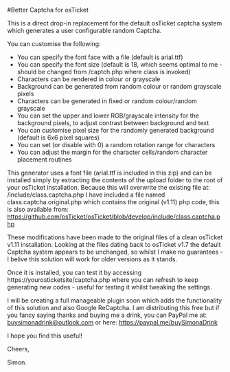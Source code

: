 #Better Captcha for osTicket

This is a direct drop-in replacement for the default osTicket captcha system which generates a user configurable random Captcha.

You can customise the following:

* You can specify the font face with a file (default is arial.ttf)
* You can specify the font size (default is 18, which seems optimal to me - should be changed from /captch.php where class is invoked)
* Characters can be rendered in colour or grayscale
* Background can be generated from random colour or random grayscale pixels
* Characters can be generated in fixed or random colour/random grayscale
* You can set the upper and lower RGB/grayscale intensity for the background pixels, to adjust contrast between background and text
* You can customise pixel size for the randomly generated background (default is 6x6 pixel squares)
* You can set (or disable with 0) a random rotation range for characters
* You can adjust the margin for the character cells/random character placement routines

This generator uses a font file (arial.ttf is included in this zip) and can be installed simply by extracting the contents
of the upload folder to the root of your osTicket installation.  Because this will overwrite the existing file at:
/include/class.captcha.php  I have included a file named class.captcha.original.php which contains the original (v1.11) php code,
this is also available from: https://github.com/osTicket/osTicket/blob/develop/include/class.captcha.php

These modifications have been made to the original files of a clean osTicket v1.11 installation.  Looking at the files dating
back to osTicket v1.7 the default Captcha system appears to be unchanged, so whilst I make no guarantees - I belive this solution
will work for older versions as it stands.

Once it is installed, you can test it by accessing https://yourosticketsite/captcha.php where you can refresh to keep generating
new codes - useful for testing it whilst tweaking the settings.

I will be creating a full manageable plugin soon which adds the functionality of this solution and also Google ReCaptcha.
I am distributing this free but if you fancy saying thanks and buying me a drink, you can PayPal me at: buysimonadrink@outlook.com
or here: https://paypal.me/buySimonaDrink

I hope you find this useful!

Cheers,

Simon.
